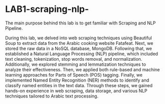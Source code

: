 # LAB1-scraping-nlp-
The main purpose behind this lab is to get familiar with Scraping and NLP Pipeline.



During this lab, we delved into web scraping techniques using Beautiful Soup to extract data from the Arabic cooking website Fatafeat. Next, we stored the raw data in a NoSQL database, MongoDB. Following that, we established a Natural Language Processing (NLP) pipeline, which included text cleaning, tokenization, stop words removal, and normalization. Additionally, we explored stemming and lemmatization techniques to analyze their effectiveness. Then, we applied both rule-based and machine learning approaches for Parts of Speech (POS) tagging. Finally, we implemented Named Entity Recognition (NER) methods to identify and classify named entities in the text data. Through these steps, we gained hands-on experience in web scraping, data storage, and various NLP techniques tailored to Arabic text processing.
